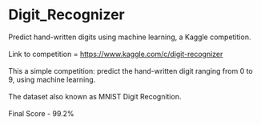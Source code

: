 # Digit_Recognizer
Predict hand-written digits using machine learning, a Kaggle competition.<br><br>
Link to competition = https://www.kaggle.com/c/digit-recognizer<br><br>
This a simple competition: predict the hand-written digit ranging from 0 to 9, using machine learning.<br><br>
The dataset also known as MNIST Digit Recognition.<br><br>
Final Score - 99.2%
